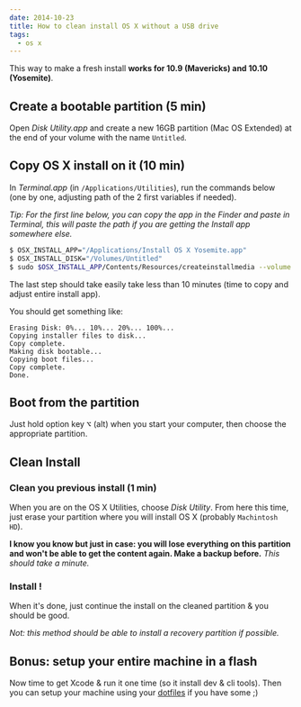 ```yaml
---
date: 2014-10-23
title: How to clean install OS X without a USB drive
tags:
  - os x
---
```


This way to make a fresh install **works for 10.9 (Mavericks) and 10.10
(Yosemite)**.

## Create a bootable partition (5 min)

Open _Disk Utility.app_ and create a new 16GB partition (Mac OS Extended) at the
end of your volume with the name `Untitled`.

## Copy OS X install on it (10 min)

In _Terminal.app_ (in `/Applications/Utilities`), run the commands below (one by
one, adjusting path of the 2 first variables if needed).

_Tip: For the first line below, you can copy the app in the Finder and paste in
Terminal, this will paste the path if you are getting the Install app somewhere
else._

```bash
$ OSX_INSTALL_APP="/Applications/Install OS X Yosemite.app"
$ OSX_INSTALL_DISK="/Volumes/Untitled"
$ sudo $OSX_INSTALL_APP/Contents/Resources/createinstallmedia --volume $OSX_INSTALL_DISK --applicationpath $OSX_INSTALL_APP --nointeraction
```

The last step should take easily take less than 10 minutes (time to copy and
adjust entire install app).

You should get something like:

```
Erasing Disk: 0%... 10%... 20%... 100%...
Copying installer files to disk...
Copy complete.
Making disk bootable...
Copying boot files...
Copy complete.
Done.
```

## Boot from the partition

Just hold option key <kbd>⌥</kbd> (alt) when you start your computer, then
choose the appropriate partition.

## Clean Install

### Clean you previous install (1 min)

When you are on the OS X Utilities, choose _Disk Utility_. From here this time,
just erase your partition where you will install OS X (probably
`Machintosh HD`).

**I know you know but just in case: you will lose everything on this partition
and won't be able to get the content again. Make a backup before.** _This should
take a minute._

### Install !

When it's done, just continue the install on the cleaned partition & you should
be good.

_Not: this method should be able to install a recovery partition if possible._

## Bonus: setup your entire machine in a flash

Now time to get Xcode & run it one time (so it install dev & cli tools). Then
you can setup your machine using your
[dotfiles](https://github.com/MoOx/dotfiles) if you have some ;)
